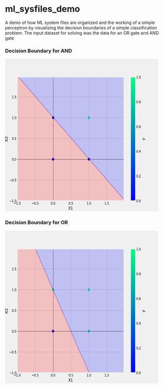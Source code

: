 # ml_sysfiles_demo
A demo of how ML system files are organized and the working of a simple perceptron by visualizing the decision boundaries of a simple classification problem.
The input dataset for solving was the data for an OR gate and AND gate

### Decision Boundary for AND
 <img src="plots\and.png" alt="Decision Boundary for AND" width="500" height="500">

 ### Decision Boundary for OR
 <img src="plots\or.png" alt="Decision Boundary for or" width="500" height="500">

